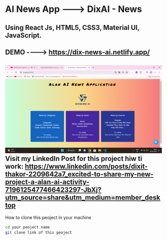 
AI News App ---> DixAI - News
====================

Using React Js, HTML5, CSS3, Material UI, JavaScript.
---------------------

DEMO ---->  https://dix-news-ai.netlify.app/
---------------------
![image](https://github.com/thakordixit567/alan-ai-news-app/blob/master/src/demo/Screenshot%20(351).png)
Visit my LinkedIn Post for this project hiw ti work: https://www.linkedin.com/posts/dixit-thakor-2209642a7_excited-to-share-my-new-project-a-alan-ai-activity-7196125477466423297-JbXj?utm_source=share&utm_medium=member_desktop
---------------------




How to clone this peoject in your machine 

 ```sh
 cd your peoject name
git clone link of this peoject
```
